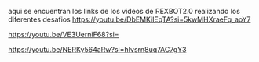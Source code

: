 aqui se encuentran los links de los videos de REXBOT2.0 realizando los diferentes desafios
https://youtu.be/DbEMKiIEqTA?si=5kwMHXraeFq_aoY7

https://youtu.be/VE3UerniF68?si=

https://youtu.be/NERKy564aRw?si=hIvsrn8uq7AC7gY3
